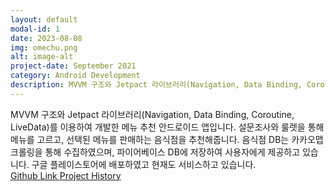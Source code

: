 ```yaml
---
layout: default
modal-id: 1
date: 2023-08-08
img: omechu.png
alt: image-alt
project-date: September 2021
category: Android Development
description: MVVM 구조와 Jetpact 라이브러리(Navigation, Data Binding, Coroutine, LiveData)를 이용하여 개발한 메뉴 추천 안드로이드 앱입니다. 설문조사와 룰렛을 통해 메뉴를 고르고, 선택된 메뉴를 판매하는 음식점을 추천해줍니다. 음식점 DB는 카카오맵 크롤링을 통해 수집하였으며, 파이어베이스 DB에 저장하여 사용자에게 제공하고 있습니다. 구글 플레이스토어에 배포하였고 현재도 서비스하고 있습니다.
---
```


MVVM 구조와 Jetpact 라이브러리(Navigation, Data Binding, Coroutine, LiveData)를 이용하여 개발한 메뉴 추천 안드로이드 앱입니다. 설문조사와 룰렛을 통해 메뉴를 고르고, 선택된 메뉴를 판매하는 음식점을 추천해줍니다. 음식점 DB는 카카오맵 크롤링을 통해 수집하였으며, 파이어베이스 DB에 저장하여 사용자에게 제공하고 있습니다. 구글 플레이스토어에 배포하였고 현재도 서비스하고 있습니다.<br>
<a href="https://github.com/SoGongGirls/GoGoGo-ver-2">Github Link </a>
<a href="https://velog.io/@mingsso/고고고-프로젝트-기록-ejjohwdv">Project History</a>
